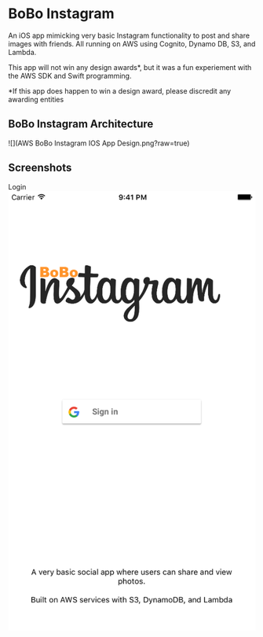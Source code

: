 BoBo Instagram
=======================================================

An iOS app mimicking very basic Instagram functionality to post and share images with friends. All running on AWS using Cognito, Dynamo DB, S3, and Lambda.

This app will not win any design awards*, but it was a fun experiement with the AWS SDK and Swift programming. 

*If this app does happen to win a design award, please discredit any awarding entities

BoBo Instagram Architecture
-----------------
![](AWS BoBo Instagram IOS App Design.png?raw=true)

Screenshots
-----------------
Login
![](screenshot_login.png?raw=true)

